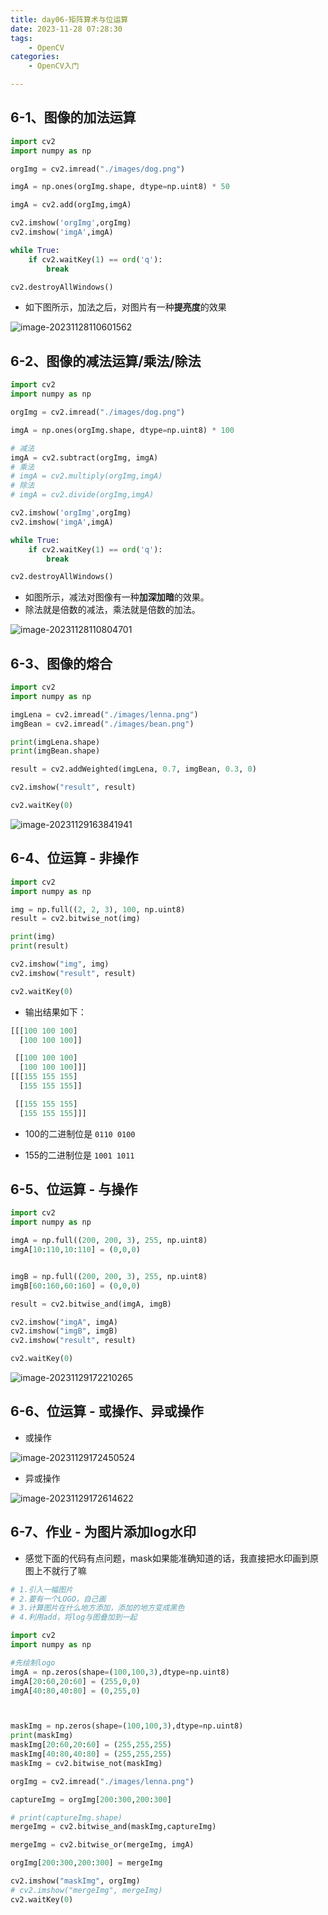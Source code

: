 ```yaml
---
title: day06-矩阵算术与位运算
date: 2023-11-28 07:28:30
tags: 
	- OpenCV
categories: 
	- OpenCV入门

---
```




## 6-1、图像的加法运算

```python
import cv2
import numpy as np

orgImg = cv2.imread("./images/dog.png")

imgA = np.ones(orgImg.shape, dtype=np.uint8) * 50

imgA = cv2.add(orgImg,imgA)

cv2.imshow('orgImg',orgImg)
cv2.imshow('imgA',imgA)

while True:
    if cv2.waitKey(1) == ord('q'):
        break

cv2.destroyAllWindows()
```

- 如下图所示，加法之后，对图片有一种**提亮度**的效果

![image-20231128110601562](day06-矩阵算术与位运算/image-20231128110601562.png)



## 6-2、图像的减法运算/乘法/除法

```python
import cv2
import numpy as np

orgImg = cv2.imread("./images/dog.png")

imgA = np.ones(orgImg.shape, dtype=np.uint8) * 100

# 减法
imgA = cv2.subtract(orgImg, imgA)
# 乘法
# imgA = cv2.multiply(orgImg,imgA)
# 除法
# imgA = cv2.divide(orgImg,imgA)

cv2.imshow('orgImg',orgImg)
cv2.imshow('imgA',imgA)

while True:
    if cv2.waitKey(1) == ord('q'):
        break

cv2.destroyAllWindows()

```

- 如图所示，减法对图像有一种**加深加暗**的效果。
- 除法就是倍数的减法，乘法就是倍数的加法。

![image-20231128110804701](day06-矩阵算术与位运算/image-20231128110804701.png)



## 6-3、图像的熔合

```python
import cv2
import numpy as np

imgLena = cv2.imread("./images/lenna.png")
imgBean = cv2.imread("./images/bean.png")

print(imgLena.shape)
print(imgBean.shape)

result = cv2.addWeighted(imgLena, 0.7, imgBean, 0.3, 0)

cv2.imshow("result", result)

cv2.waitKey(0)
```



![image-20231129163841941](day06-矩阵算术与位运算/image-20231129163841941.png)



## 6-4、位运算 - 非操作

```python
import cv2
import numpy as np

img = np.full((2, 2, 3), 100, np.uint8)
result = cv2.bitwise_not(img)

print(img)
print(result)

cv2.imshow("img", img)
cv2.imshow("result", result)

cv2.waitKey(0)
```

- 输出结果如下：

```python
[[[100 100 100]
  [100 100 100]]

 [[100 100 100]
  [100 100 100]]]
[[[155 155 155]
  [155 155 155]]

 [[155 155 155]
  [155 155 155]]]
```

- 100的二进制位是 `0110 0100`

- 155的二进制位是 `1001 1011`



## 6-5、位运算 - 与操作

```python
import cv2
import numpy as np

imgA = np.full((200, 200, 3), 255, np.uint8)
imgA[10:110,10:110] = (0,0,0)


imgB = np.full((200, 200, 3), 255, np.uint8)
imgB[60:160,60:160] = (0,0,0)

result = cv2.bitwise_and(imgA, imgB)

cv2.imshow("imgA", imgA)
cv2.imshow("imgB", imgB)
cv2.imshow("result", result)

cv2.waitKey(0)
```



![image-20231129172210265](day06-矩阵算术与位运算/image-20231129172210265.png)

## 6-6、位运算 - 或操作、异或操作

- 或操作

![image-20231129172450524](day06-矩阵算术与位运算/image-20231129172450524.png)

- 异或操作

![image-20231129172614622](day06-矩阵算术与位运算/image-20231129172614622.png)



## 6-7、作业 - 为图片添加log水印

- 感觉下面的代码有点问题，mask如果能准确知道的话，我直接把水印画到原图上不就行了嘛

```python
# 1.引入一幅图片
# 2.要有一个LOGO，自己画
# 3.计算图片在什么地方添加，添加的地方变成黑色
# 4.利用add，将log与图叠加到一起

import cv2
import numpy as np

#先绘制logo
imgA = np.zeros(shape=(100,100,3),dtype=np.uint8)
imgA[20:60,20:60] = (255,0,0)
imgA[40:80,40:80] = (0,255,0)



maskImg = np.zeros(shape=(100,100,3),dtype=np.uint8)
print(maskImg)
maskImg[20:60,20:60] = (255,255,255)
maskImg[40:80,40:80] = (255,255,255)
maskImg = cv2.bitwise_not(maskImg)

orgImg = cv2.imread("./images/lenna.png")

captureImg = orgImg[200:300,200:300]

# print(captureImg.shape)
mergeImg = cv2.bitwise_and(maskImg,captureImg)

mergeImg = cv2.bitwise_or(mergeImg, imgA)

orgImg[200:300,200:300] = mergeImg

cv2.imshow("maskImg", orgImg)
# cv2.imshow("mergeImg", mergeImg)
cv2.waitKey(0)
```















